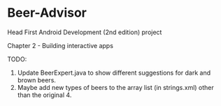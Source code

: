 # Beer-Advisor
Head First Android Development (2nd edition) project

Chapter 2 - Building interactive apps

TODO:

1) Update BeerExpert.java to show different suggestions for dark and brown beers.
2) Maybe add new types of beers to the array list (in strings.xml) other than the original 4.
